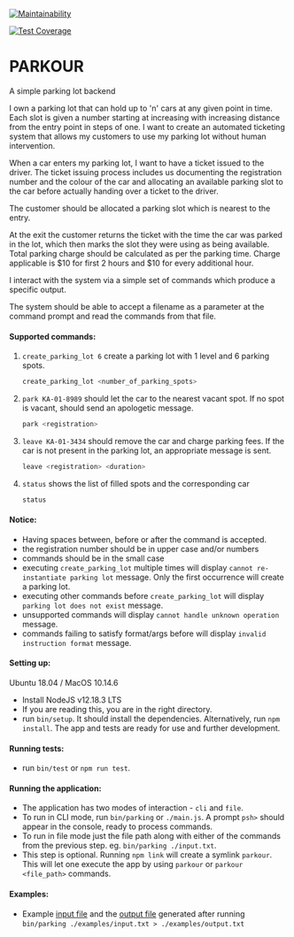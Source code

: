 [![Maintainability](https://api.codeclimate.com/v1/badges/a99a88d28ad37a79dbf6/maintainability)](https://codeclimate.com/github/codeclimate/codeclimate/maintainability)

[![Test Coverage](https://api.codeclimate.com/v1/badges/a99a88d28ad37a79dbf6/test_coverage)](https://codeclimate.com/github/codeclimate/codeclimate/test_coverage)

# PARKOUR
A simple parking lot backend

I own a parking lot that can hold up to 'n' cars at any given point in time. Each slot is given a number starting at increasing with increasing distance from the entry point in steps of one. I want to create an automated ticketing system that allows my customers to use my parking lot without human intervention.

When a car enters my parking lot, I want to have a ticket issued to the driver. The ticket issuing process includes us documenting the registration number and the colour of the car and allocating an available parking slot to the car before actually handing over a ticket to the driver.

The customer should be allocated a parking slot which is nearest to the entry.

At the exit the customer returns the ticket with the time the car was parked in the lot, which then marks the slot they were using as being available. Total parking charge should be calculated as per the parking time. Charge applicable is $10 for first 2 hours and $10 for every additional hour.

I interact with the system via a simple set of commands which produce a specific output.

The system should be able to accept a filename as a parameter at the command prompt and read the commands from that file.


#### Supported commands:
1. `create_parking_lot 6` create a parking lot with 1 level and 6 parking spots.
    ```sh
    create_parking_lot <number_of_parking_spots>
    ```
    
2. `park KA-01-8989` should let the car to the nearest vacant spot. If no spot is vacant, should send an apologetic message.
    ```sh
    park <registration>
    ```
    
3. `leave KA-01-3434` should remove the car and charge parking fees. If the car is not present in the parking lot, an appropriate message is sent.
    ```sh
    leave <registration> <duration>
    ```

4. `status` shows the list of filled spots and the corresponding car
    ```sh
    status
    ```


#### Notice:
- Having spaces between, before or after the command is accepted.
- the registration number should be in upper case and/or numbers
- commands should be in the small case
- executing `create_parking_lot` multiple times will display `cannot re-instantiate parking lot` message. Only the first occurrence will create a parking lot.
- executing other commands before `create_parking_lot` will display `parking lot does not exist` message.
- unsupported commands will display `cannot handle unknown operation` message.
- commands failing to satisfy format/args before will display `invalid instruction format` message.


#### Setting up:
Ubuntu 18.04 / MacOS 10.14.6
- Install NodeJS v12.18.3 LTS
- If you are reading this, you are in the right directory.
- run `bin/setup`. It should install the dependencies. Alternatively, run `npm install`.
The app and tests are ready for use and further development.


#### Running tests:
- run `bin/test` or `npm run test`.


#### Running the application:
- The application has two modes of interaction - `cli` and `file`.
- To run in CLI mode, run `bin/parking` or `./main.js`. A prompt `psh>` should appear in the console, ready to process commands.
- To run in file mode just the file path along with either of the commands from the previous step. eg. `bin/parking ./input.txt`.
- This step is optional. Running `npm link` will create a symlink `parkour`. This will let one execute the app by using `parkour` or `parkour <file_path>` commands.


#### Examples:
- Example [input file](examples/input.txt) and the [output file](examples/output.txt) generated after running `bin/parking ./examples/input.txt > ./examples/output.txt`

